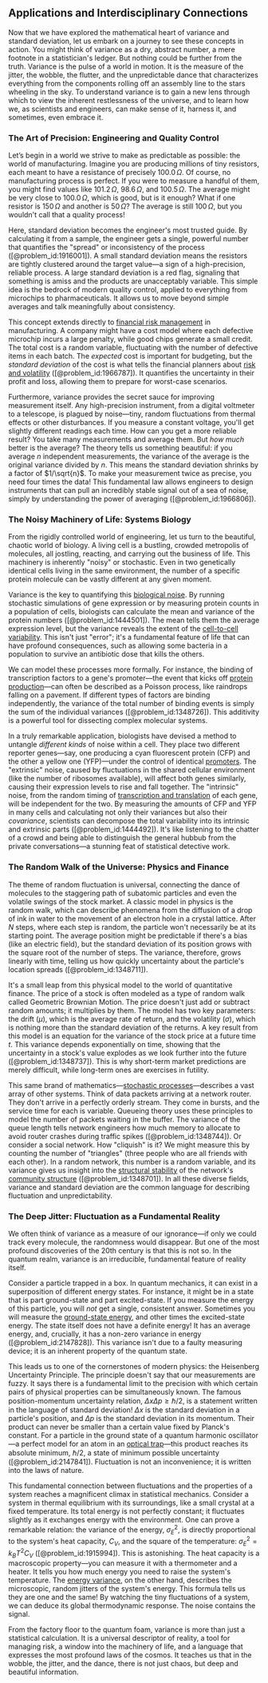 ## Applications and Interdisciplinary Connections

Now that we have explored the mathematical heart of variance and standard deviation, let us embark on a journey to see these concepts in action. You might think of variance as a dry, abstract number, a mere footnote in a statistician's ledger. But nothing could be further from the truth. Variance is the pulse of a world in motion. It is the measure of the jitter, the wobble, the flutter, and the unpredictable dance that characterizes everything from the components rolling off an assembly line to the stars wheeling in the sky. To understand variance is to gain a new lens through which to view the inherent restlessness of the universe, and to learn how we, as scientists and engineers, can make sense of it, harness it, and sometimes, even embrace it.

### The Art of Precision: Engineering and Quality Control

Let’s begin in a world we strive to make as predictable as possible: the world of manufacturing. Imagine you are producing millions of tiny resistors, each meant to have a resistance of precisely $100.0 \, \Omega$. Of course, no manufacturing process is perfect. If you were to measure a handful of them, you might find values like $101.2 \, \Omega$, $98.6 \, \Omega$, and $100.5 \, \Omega$. The average might be very close to $100.0 \, \Omega$, which is good, but is it enough? What if one resistor is $150 \, \Omega$ and another is $50 \, \Omega$? The average is still $100 \, \Omega$, but you wouldn't call that a quality process!

Here, standard deviation becomes the engineer's most trusted guide. By calculating it from a sample, the engineer gets a single, powerful number that quantifies the "spread" or inconsistency of the process ([@problem_id:1916001]). A small standard deviation means the resistors are tightly clustered around the target value—a sign of a high-precision, reliable process. A large standard deviation is a red flag, signaling that something is amiss and the products are unacceptably variable. This simple idea is the bedrock of modern quality control, applied to everything from microchips to pharmaceuticals. It allows us to move beyond simple averages and talk meaningfully about consistency.

This concept extends directly to [financial risk management](@article_id:137754) in manufacturing. A company might have a cost model where each defective microchip incurs a large penalty, while good chips generate a small credit. The total cost is a random variable, fluctuating with the number of defective items in each batch. The *expected* cost is important for budgeting, but the *standard deviation* of the cost is what tells the financial planners about [risk and volatility](@article_id:197227) ([@problem_id:1966787]). It quantifies the uncertainty in their profit and loss, allowing them to prepare for worst-case scenarios.

Furthermore, variance provides the secret sauce for improving measurement itself. Any high-precision instrument, from a digital voltmeter to a telescope, is plagued by noise—tiny, random fluctuations from thermal effects or other disturbances. If you measure a constant voltage, you'll get slightly different readings each time. How can you get a more reliable result? You take many measurements and average them. But *how much* better is the average? The theory tells us something beautiful: if you average $n$ independent measurements, the variance of the average is the original variance divided by $n$. This means the standard deviation shrinks by a factor of $1/\sqrt{n}$. To make your measurement twice as precise, you need four times the data! This fundamental law allows engineers to design instruments that can pull an incredibly stable signal out of a sea of noise, simply by understanding the power of averaging ([@problem_id:1966806]).

### The Noisy Machinery of Life: Systems Biology

From the rigidly controlled world of engineering, let us turn to the beautiful, chaotic world of biology. A living cell is a bustling, crowded metropolis of molecules, all jostling, reacting, and carrying out the business of life. This machinery is inherently "noisy" or stochastic. Even in two genetically identical cells living in the same environment, the number of a specific protein molecule can be vastly different at any given moment.

Variance is the key to quantifying this [biological noise](@article_id:269009). By running stochastic simulations of gene expression or by measuring protein counts in a population of cells, biologists can calculate the mean and variance of the protein numbers ([@problem_id:1444501]). The mean tells them the average expression level, but the variance reveals the extent of the [cell-to-cell variability](@article_id:261347). This isn't just "error"; it's a fundamental feature of life that can have profound consequences, such as allowing some bacteria in a population to survive an antibiotic dose that kills the others.

We can model these processes more formally. For instance, the binding of transcription factors to a gene's promoter—the event that kicks off [protein production](@article_id:203388)—can often be described as a Poisson process, like raindrops falling on a pavement. If different types of factors are binding independently, the variance of the total number of binding events is simply the sum of the individual variances ([@problem_id:1348726]). This additivity is a powerful tool for dissecting complex molecular systems.

In a truly remarkable application, biologists have devised a method to untangle *different kinds* of noise within a cell. They place two different reporter genes—say, one producing a cyan fluorescent protein (CFP) and the other a yellow one (YFP)—under the control of identical [promoters](@article_id:149402). The "extrinsic" noise, caused by fluctuations in the shared cellular environment (like the number of ribosomes available), will affect both genes similarly, causing their expression levels to rise and fall together. The "intrinsic" noise, from the random timing of [transcription and translation](@article_id:177786) of each gene, will be independent for the two. By measuring the amounts of CFP and YFP in many cells and calculating not only their variances but also their *covariance*, scientists can decompose the total variability into its intrinsic and extrinsic parts ([@problem_id:1444492]). It's like listening to the chatter of a crowd and being able to distinguish the general hubbub from the private conversations—a stunning feat of statistical detective work.

### The Random Walk of the Universe: Physics and Finance

The theme of random fluctuation is universal, connecting the dance of molecules to the staggering path of subatomic particles and even the volatile swings of the stock market. A classic model in physics is the random walk, which can describe phenomena from the diffusion of a drop of ink in water to the movement of an electron hole in a crystal lattice. After $N$ steps, where each step is random, the particle won't necessarily be at its starting point. The average position might be predictable if there's a bias (like an electric field), but the standard deviation of its position grows with the square root of the number of steps. The variance, therefore, grows linearly with time, telling us how quickly uncertainty about the particle's location spreads ([@problem_id:1348711]).

It's a small leap from this physical model to the world of quantitative finance. The price of a stock is often modeled as a type of random walk called Geometric Brownian Motion. The price doesn't just add or subtract random amounts; it multiplies by them. The model has two key parameters: the drift ($\mu$), which is the average rate of return, and the volatility ($\sigma$), which is nothing more than the standard deviation of the returns. A key result from this model is an equation for the variance of the stock price at a future time $t$. This variance depends exponentially on time, showing that the uncertainty in a stock's value explodes as we look further into the future ([@problem_id:1348737]). This is why short-term market predictions are merely difficult, while long-term ones are exercises in futility.

This same brand of mathematics—[stochastic processes](@article_id:141072)—describes a vast array of other systems. Think of data packets arriving at a network router. They don't arrive in a perfectly orderly stream. They come in bursts, and the service time for each is variable. Queueing theory uses these principles to model the number of packets waiting in the buffer. The variance of the queue length tells network engineers how much memory to allocate to avoid router crashes during traffic spikes ([@problem_id:1348744]). Or consider a social network. How "cliquish" is it? We might measure this by counting the number of "triangles" (three people who are all friends with each other). In a random network, this number is a random variable, and its variance gives us insight into the [structural stability](@article_id:147441) of the network's [community structure](@article_id:153179) ([@problem_id:1348701]). In all these diverse fields, variance and standard deviation are the common language for describing fluctuation and unpredictability.

### The Deep Jitter: Fluctuation as a Fundamental Reality

We often think of variance as a measure of our ignorance—if only we could track every molecule, the randomness would disappear. But one of the most profound discoveries of the 20th century is that this is not so. In the quantum realm, variance is an irreducible, fundamental feature of reality itself.

Consider a particle trapped in a box. In quantum mechanics, it can exist in a superposition of different energy states. For instance, it might be in a state that is part ground-state and part excited-state. If you measure the energy of this particle, you will *not* get a single, consistent answer. Sometimes you will measure the [ground-state energy](@article_id:263210), and other times the excited-state energy. The state itself does not have a definite energy! It has an average energy, and, crucially, it has a non-zero variance in energy ([@problem_id:2147828]). This variance isn't due to a faulty measuring device; it is an inherent property of the quantum state.

This leads us to one of the cornerstones of modern physics: the Heisenberg Uncertainty Principle. The principle doesn't say that our measurements are fuzzy. It says there is a fundamental limit to the precision with which certain pairs of physical properties can be simultaneously known. The famous position-momentum uncertainty relation, $\Delta x \Delta p \ge \hbar/2$, is a statement written in the language of standard deviation! $\Delta x$ is the standard deviation in a particle's position, and $\Delta p$ is the standard deviation in its momentum. Their product can never be smaller than a certain value fixed by Planck's constant. For a particle in the ground state of a quantum harmonic oscillator—a perfect model for an atom in an [optical trap](@article_id:158539)—this product reaches its absolute minimum, $\hbar/2$, a state of minimum possible uncertainty ([@problem_id:2147841]). Fluctuation is not an inconvenience; it is written into the laws of nature.

This fundamental connection between fluctuations and the properties of a system reaches a magnificent climax in statistical mechanics. Consider a system in thermal equilibrium with its surroundings, like a small crystal at a fixed temperature. Its total energy is not perfectly constant; it fluctuates slightly as it exchanges energy with the environment. One can prove a remarkable relation: the variance of the energy, $\sigma_E^2$, is directly proportional to the system's heat capacity, $C_V$, and the square of the temperature: $\sigma_E^2 = k_B T^2 C_V$ ([@problem_id:1915994]). This is astonishing. The heat capacity is a macroscopic property—you can measure it with a thermometer and a heater. It tells you how much energy you need to raise the system's temperature. The [energy variance](@article_id:156162), on the other hand, describes the microscopic, random jitters of the system's energy. This formula tells us they are one and the same! By watching the tiny fluctuations of a system, we can deduce its global thermodynamic response. The noise contains the signal.

From the factory floor to the quantum foam, variance is more than just a statistical calculation. It is a universal descriptor of reality, a tool for managing risk, a window into the machinery of life, and a language that expresses the most profound laws of the cosmos. It teaches us that in the wobble, the jitter, and the dance, there is not just chaos, but deep and beautiful information.